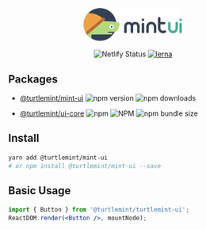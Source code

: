 <div align="center">
  <a href="http://turtlemint-ui.netlify.com">
    <img width="200" src="packages/components/public/mintui-logo.svg">
  </a>
</div>

<div align="center">

![Netlify Status](https://img.shields.io/netlify/f808dfbe-b589-4cca-8149-3a169f9f44bb) 
[![lerna](https://img.shields.io/badge/maintained%20with-lerna-cc00ff.svg)](https://lernajs.io/)

</div>

## Packages

- [@turtlemint/mint-ui](https://github.com/turtlemint/mint-ui/tree/master/packages/components) ![npm version](https://img.shields.io/npm/v/@turtlemint/turtlemint-ui) ![npm downloads](https://img.shields.io/npm/dw/@turtlemint/turtlemint-ui)

- [@turtlemint/ui-core](https://github.com/turtlemint/mint-ui/tree/master/packages/ui-core) ![npm](https://img.shields.io/npm/v/@turtlemint/ui-core.svg) ![NPM](https://img.shields.io/npm/l/@turtlemint/ui-core.svg) ![npm bundle size](https://img.shields.io/bundlephobia/min/@turtlemint/ui-core.svg) 

## Install

```bash
yarn add @turtlemint/mint-ui
# or npm install @turtlemint/mint-ui --save
```


## Basic Usage

```jsx
import { Button } from '@turtlemint/turtlemint-ui';
ReactDOM.render(<Button />, mountNode);
```

